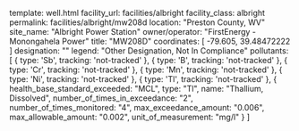 template: well.html
facility_url: facilities/albright
facility_class: albright
permalink: facilities/albright/mw208d
location: "Preston County, WV"
site_name: "Albright Power Station"
owner/operator: "FirstEnergy - Monongahela Power"
title: "MW208D"
coordinates: [
  -79.605,
  39.48472222
]
designation: ""
legend: "Other Designation, Not In Compliance"
pollutants: [
  {
  type: 'Sb',
  tracking: 'not-tracked'
  },
  {
  type: 'B',
  tracking: 'not-tracked'
  },
  {
  type: 'Cr',
  tracking: 'not-tracked'
  },
  {
  type: 'Mn',
  tracking: 'not-tracked'
  },
  {
  type: 'Ni',
  tracking: 'not-tracked'
  },
  {
  type: 'Tl',
  tracking: 'not-tracked'
  },
  {
  health_base_standard_exceeded: "MCL",
  type: "Tl",
  name: "Thallium, Dissolved",
  number_of_times_in_exceedance: "2",
  number_of_times_monitored: "4",
  max_exceedance_amount: "0.006",
  max_allowable_amount: "0.002",
  unit_of_measurement: "mg/l"
  }
]








